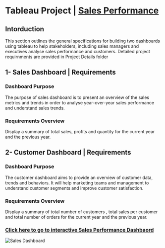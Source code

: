 # Tableau Project | [Sales Performance](https://public.tableau.com/app/profile/ahmed.galall8742/viz/Book1_17450556185910/SalesDashboard?publish=yes)
## Intorduction
  This section outlines the general specifications for building two dashboards using tableau to help stakeholders, including sales managers and executives analyse sales performance and customers. Detailed project requirnments are provided in Project Details folder

## 1- Sales Dashboard | Requirements
  ### Dashboard Purpose
  The purpose of sales dashboard is to present an overview of the sales metrics and trends in order to analyse year-over-year sales performance and understand sales trends.
  
  ### Requirements Overview
  Display a summary of total sales, profits and quantity for the current year and the previous year.
  

## 2- Customer Dashboard | Requirements
  ### Dashboard Purpose
  The customer dashboard aims to provide an overview of customer data, trends and behaviors. It will help marketing teams and management to understand customer segments and improve customer satisfaction.
  
  ### Requirements Overview
  Display a summary of total number of customers , total sales per customer and total number of orders for the current year and the previous year.



### [Click here to go to interactive Sales Performance Dashbaord](https://public.tableau.com/app/profile/ahmed.galall8742/viz/Book1_17450556185910/SalesDashboard?publish=yes)

![Sales Dashboard](https://github.com/user-attachments/assets/75ca2505-ea99-46e3-abeb-b6b68f28c495)
